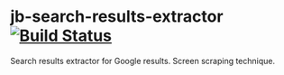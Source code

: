 # jb-search-results-extractor [![Build Status](https://travis-ci.org/josedab/jb-search-results-extractor.svg)](https://travis-ci.org/josedab/jb-search-results-extractor)
Search results extractor for Google results. Screen scraping technique.
